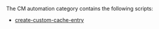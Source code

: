 The CM automation category contains the following scripts:

- [create-custom-cache-entry](https://github.com/anandhu-eng/cm4mlops/tree/mlperf-inference/script/create-custom-cache-entry/README.md)
